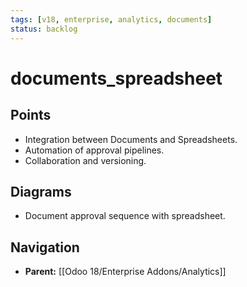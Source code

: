 ```yaml
---
tags: [v18, enterprise, analytics, documents]
status: backlog
---
```

# documents_spreadsheet

## Points
- Integration between Documents and Spreadsheets.
- Automation of approval pipelines.
- Collaboration and versioning.

## Diagrams
- Document approval sequence with spreadsheet.






## Navigation
- **Parent:** [[Odoo 18/Enterprise Addons/Analytics]]
